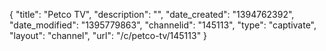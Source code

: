 {
    "title": "Petco TV",
    "description": "",
    "date_created": "1394762392",
    "date_modified": "1395779863",
    "channelid": "145113",
    "type": "captivate",
    "layout": "channel",
    "url": "\/c\/petco-tv\/145113"
}